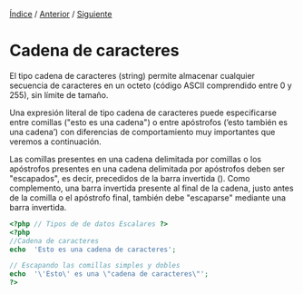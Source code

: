 [Índice](../readme.md) / [Anterior](tipo_datos_disponibles.md) / [Siguiente](../constantes/constantes_php.md)

# Cadena de caracteres

El tipo cadena de caracteres (string) permite almacenar cualquier secuencia de caracteres en un octeto (código ASCII comprendido entre 0 y 255), sin límite de tamaño.

Una expresión literal de tipo cadena de caracteres puede especificarse entre comillas ("esto es una cadena") o entre apóstrofos (’esto también es una cadena’) con diferencias de comportamiento muy importantes que veremos a continuación.

Las comillas presentes en una cadena delimitada por comillas o los apóstrofos presentes en una cadena delimitada por apóstrofos deben ser "escapados", es decir, precedidos de la barra invertida (\). Como complemento, una barra invertida presente al final de la cadena, justo antes de la comilla o el apóstrofo final, también debe "escaparse" mediante una barra invertida.

```php
<?php // Tipos de de datos Escalares ?>
<?php
//Cadena de caracteres
echo  'Esto es una cadena de caracteres';

// Escapando las comillas simples y dobles
echo  '\'Esto\' es una \"cadena de caracteres\"';
?>
```
